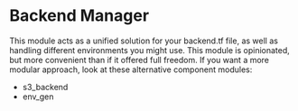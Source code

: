 # Backend Manager
This module acts as a unified solution for your backend.tf file, as well as handling different environments you might use. This module is opinionated, but more convenient than if it offered full freedom. If you want a more modular approach, look at these alternative component modules:
- s3_backend
- env_gen
